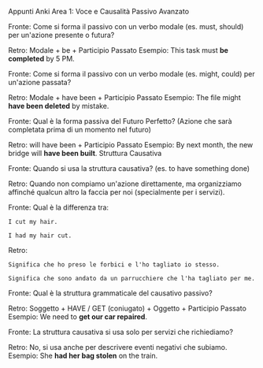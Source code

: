 Appunti Anki Area 1: Voce e Causalità
Passivo Avanzato

Fronte:
Come si forma il passivo con un verbo modale (es. must, should) per un'azione presente o futura?

Retro:
Modale + be + Participio Passato
Esempio: This task must **be completed** by 5 PM.

Fronte:
Come si forma il passivo con un verbo modale (es. might, could) per un'azione passata?

Retro:
Modale + have been + Participio Passato
Esempio: The file might **have been deleted** by mistake.

Fronte:
Qual è la forma passiva del Futuro Perfetto? (Azione che sarà completata prima di un momento nel futuro)

Retro:
will have been + Participio Passato
Esempio: By next month, the new bridge will **have been built**.
Struttura Causativa

Fronte:
Quando si usa la struttura causativa? (es. to have something done)

Retro:
Quando non compiamo un'azione direttamente, ma organizziamo affinché qualcun altro la faccia per noi (specialmente per i servizi).

Fronte:
Qual è la differenza tra:

    I cut my hair.

    I had my hair cut.

Retro:

    Significa che ho preso le forbici e l'ho tagliato io stesso.

    Significa che sono andato da un parrucchiere che l'ha tagliato per me.

Fronte:
Qual è la struttura grammaticale del causativo passivo?

Retro:
Soggetto + HAVE / GET (coniugato) + Oggetto + Participio Passato
Esempio: We need to **get our car repaired**.

Fronte:
La struttura causativa si usa solo per servizi che richiediamo?

Retro:
No, si usa anche per descrivere eventi negativi che subiamo.
Esempio: She **had her bag stolen** on the train.